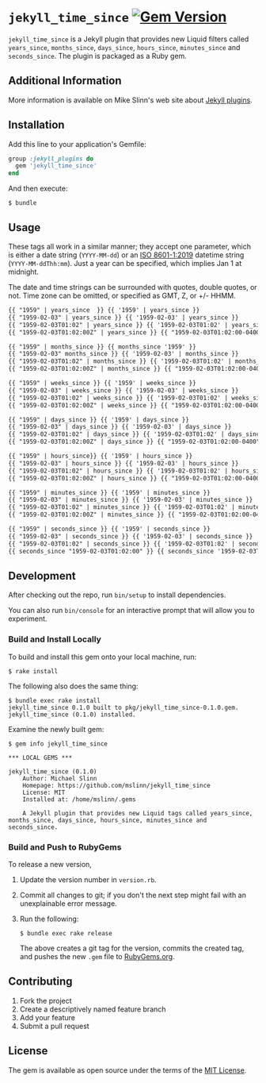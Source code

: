 # `jekyll_time_since` [![Gem Version](https://badge.fury.io/rb/jekyll_time_since.svg)](https://badge.fury.io/rb/jekyll_time_since)

`jekyll_time_since` is a Jekyll plugin that provides new Liquid filters called
`years_since`, `months_since`, `days_since`, `hours_since`, `minutes_since` and `seconds_since`.
The plugin is packaged as a Ruby gem.


## Additional Information

More information is available on Mike Slinn's web site about
[Jekyll plugins](https://github.com/mslinn/jekyll_time_since).


## Installation

Add this line to your application's Gemfile:

```ruby
group :jekyll_plugins do
  gem 'jekyll_time_since'
end
```

And then execute:

```shell
$ bundle
```


## Usage

These tags all work in a similar manner; they accept one parameter,
which is either a date string (`YYYY-MM-dd`) or an
[ISO 8601-1:2019](https://en.wikipedia.org/wiki/ISO_8601#Combined_date_and_time_representations) datetime string (`YYYY-MM-ddThh:mm`).
Just a year can be specified, which implies Jan 1 at midnight.

The date and time strings can be surrounded with quotes, double quotes, or not.
Time zone can be omitted, or specified as GMT, Z, or +/- HHMM.

```html
{{ "1959" | years_since  }} {{ '1959' | years_since }}
{{ "1959-02-03" | years_since }} {{ '1959-02-03' | years_since }}
{{ "1959-02-03T01:02" | years_since }} {{ '1959-02-03T01:02' | years_since }}
{{ "1959-02-03T01:02:00Z" | years_since }} {{ "1959-02-03T01:02:00-0400" | years_since }}

{{ "1959" | months_since }} {{ months_since '1959' }}
{{ "1959-02-03" months_since }} {{ '1959-02-03' | months_since }}
{{ "1959-02-03T01:02" | months_since }} {{ '1959-02-03T01:02' | months_since }}
{{ "1959-02-03T01:02:00Z" | months_since }} {{ "1959-02-03T01:02:00-0400" | months_since }}

{{ "1959" | weeks_since }} {{ '1959' | weeks_since }}
{{ "1959-02-03" | weeks_since }} {{ '1959-02-03' | weeks_since }}
{{ "1959-02-03T01:02" | weeks_since }} {{ '1959-02-03T01:02' | weeks_since }}
{{ "1959-02-03T01:02:00Z" | weeks_since }} {{ "1959-02-03T01:02:00-0400" | weeks_since }}

{{ "1959" | days_since }} {{ '1959' | days_since }}
{{ "1959-02-03" | days_since }} {{ '1959-02-03' | days_since }}
{{ "1959-02-03T01:02" | days_since }} {{ '1959-02-03T01:02' | days_since }}
{{ "1959-02-03T01:02:00Z" | days_since }} {{ "1959-02-03T01:02:00-0400" | days_since }}

{{ "1959" | hours_since}} {{ '1959' | hours_since }}
{{ "1959-02-03" | hours_since }} {{ '1959-02-03' | hours_since }}
{{ "1959-02-03T01:02" | hours_since }} {{ '1959-02-03T01:02' | hours_since }}
{{ "1959-02-03T01:02:00Z" | hours_since }} {{ "1959-02-03T01:02:00-0400" | hours_since }}

{{ "1959" | minutes_since }} {{ '1959' | minutes_since }}
{{ "1959-02-03" | minutes_since }} {{ '1959-02-03' | minutes_since }}
{{ "1959-02-03T01:02" | minutes_since }} {{ '1959-02-03T01:02' | minutes_since }}
{{ "1959-02-03T01:02:00Z" | minutes_since }} {{ "1959-02-03T01:02:00-0400" | minutes_since }}

{{ "1959" | seconds_since }} {{ '1959' | seconds_since }}
{{ "1959-02-03" | seconds_since }} {{ '1959-02-03' | seconds_since }}
{{ "1959-02-03T01:02" | seconds_since }} {{ '1959-02-03T01:02' | seconds_since }}
{{ seconds_since "1959-02-03T01:02:00" }} {{ seconds_since '1959-02-03T01:02:00' }}
```


## Development

After checking out the repo, run `bin/setup` to install dependencies.

You can also run `bin/console` for an interactive prompt that will allow you to experiment.


### Build and Install Locally

To build and install this gem onto your local machine, run:

```shell
$ rake install
```

The following also does the same thing:

```shell
$ bundle exec rake install
jekyll_time_since 0.1.0 built to pkg/jekyll_time_since-0.1.0.gem.
jekyll_time_since (0.1.0) installed.
```

Examine the newly built gem:

```shell
$ gem info jekyll_time_since

*** LOCAL GEMS ***

jekyll_time_since (0.1.0)
    Author: Michael Slinn
    Homepage: https://github.com/mslinn/jekyll_time_since
    License: MIT
    Installed at: /home/mslinn/.gems

    A Jekyll plugin that provides new Liquid tags called years_since, months_since, days_since, hours_since, minutes_since and seconds_since.
```


### Build and Push to RubyGems

To release a new version,

  1. Update the version number in `version.rb`.
  2. Commit all changes to git; if you don't the next step might fail with an unexplainable error message.
  3. Run the following:

     ```shell
     $ bundle exec rake release
     ```

     The above creates a git tag for the version, commits the created tag,
     and pushes the new `.gem` file to [RubyGems.org](https://rubygems.org).


## Contributing

1. Fork the project
2. Create a descriptively named feature branch
3. Add your feature
4. Submit a pull request


## License

The gem is available as open source under the terms of the [MIT License](https://opensource.org/licenses/MIT).
